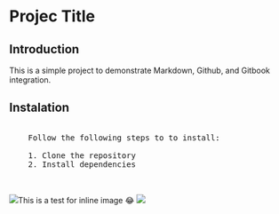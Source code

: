 # Projec Title

## Introduction

This is a simple project to demonstrate Markdown, Github, and Gitbook integration.

## Instalation

<pre>

    Follow the following steps to to install:

    1. Clone the repository
    2. Install dependencies


</pre>

![](../../.gitbook/assets/arrow\_pointing\_right\_icon.png)This is a test for inline image :joy: ![](../../.gitbook/assets/arrow\_pointing\_right\_icon.png)
